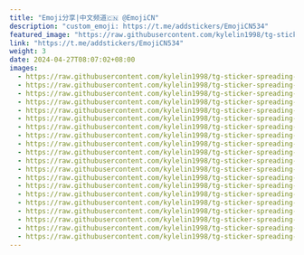 ```yaml
---
title: "Emoji分享|中文频道🇨🇳 @EmojiCN"
description: "custom_emoji: https://t.me/addstickers/EmojiCN534"
featured_image: "https://raw.githubusercontent.com/kylelin1998/tg-sticker-spreading-worldwide-images/main/img/2bd38960-9f47-47b3-929c-fd6a6984701a.jpg"
link: "https://t.me/addstickers/EmojiCN534"
weight: 3
date: 2024-04-27T08:07:02+08:00
images:
  - https://raw.githubusercontent.com/kylelin1998/tg-sticker-spreading-worldwide-images/main/img/2bd38960-9f47-47b3-929c-fd6a6984701a.jpg
  - https://raw.githubusercontent.com/kylelin1998/tg-sticker-spreading-worldwide-images/main/img/057abba2-a2aa-4963-bab5-1ecb7487a08e.jpg
  - https://raw.githubusercontent.com/kylelin1998/tg-sticker-spreading-worldwide-images/main/img/fe154d99-c696-4372-b5c3-bda7d3b33e81.jpg
  - https://raw.githubusercontent.com/kylelin1998/tg-sticker-spreading-worldwide-images/main/img/eb4defd3-38dd-4950-86cd-760e292a4f99.jpg
  - https://raw.githubusercontent.com/kylelin1998/tg-sticker-spreading-worldwide-images/main/img/ab6eef40-1094-483d-bb97-7f8bbe773611.jpg
  - https://raw.githubusercontent.com/kylelin1998/tg-sticker-spreading-worldwide-images/main/img/9cb2fa11-a3d8-42e7-abf9-4e85771d882a.jpg
  - https://raw.githubusercontent.com/kylelin1998/tg-sticker-spreading-worldwide-images/main/img/aa510f96-364a-4cbb-959a-3018ae79aeb1.jpg
  - https://raw.githubusercontent.com/kylelin1998/tg-sticker-spreading-worldwide-images/main/img/2d8c1571-6c0e-43bd-9579-d2a97fd0b5d8.jpg
  - https://raw.githubusercontent.com/kylelin1998/tg-sticker-spreading-worldwide-images/main/img/0bd2acb5-2c81-4864-86e6-ba6ff4fc5101.jpg
  - https://raw.githubusercontent.com/kylelin1998/tg-sticker-spreading-worldwide-images/main/img/eccbbf2f-5630-4411-8276-b8a890d72bbc.jpg
  - https://raw.githubusercontent.com/kylelin1998/tg-sticker-spreading-worldwide-images/main/img/9a064839-f0c4-4683-8d7c-10a875316d49.jpg
  - https://raw.githubusercontent.com/kylelin1998/tg-sticker-spreading-worldwide-images/main/img/80fd8b3b-a34c-4fb8-9014-1a3b8116e900.jpg
  - https://raw.githubusercontent.com/kylelin1998/tg-sticker-spreading-worldwide-images/main/img/bd749863-0463-451e-82a4-17e876e4565d.jpg
  - https://raw.githubusercontent.com/kylelin1998/tg-sticker-spreading-worldwide-images/main/img/bcf94c2e-9288-4bb2-b556-22839b0680c6.jpg
  - https://raw.githubusercontent.com/kylelin1998/tg-sticker-spreading-worldwide-images/main/img/addf7101-99de-41ba-895f-3f5a06e87d4b.jpg
  - https://raw.githubusercontent.com/kylelin1998/tg-sticker-spreading-worldwide-images/main/img/16b454af-1aa6-469f-b53a-ef62ecd874b0.jpg
  - https://raw.githubusercontent.com/kylelin1998/tg-sticker-spreading-worldwide-images/main/img/4c4b426b-f14d-4ec0-8218-32a5767c7b0b.jpg
  - https://raw.githubusercontent.com/kylelin1998/tg-sticker-spreading-worldwide-images/main/img/f5c62d30-86bf-4d53-b973-429de940f1ba.jpg
  - https://raw.githubusercontent.com/kylelin1998/tg-sticker-spreading-worldwide-images/main/img/75d3d846-e735-4fd9-977c-33fdfa7c26f9.jpg
  - https://raw.githubusercontent.com/kylelin1998/tg-sticker-spreading-worldwide-images/main/img/6aa42a7f-81d6-4c3c-9c0a-f7a11a6d5654.jpg
---
```

